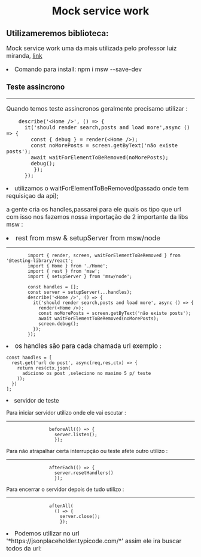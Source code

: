 <h1 align="center"> Mock service  work</h1>

<h2>Utilizameremos biblioteca:</h2>

<p style="font-size:16px" >
Mock service work uma da mais utilizada pelo professor luiz miranda, <a href="https://mswjs.io/docs/getting-started/install"> link </a>
<p>

<li style="font-size:16px"> Comando para install: npm i msw --save-dev 

<h3> Teste assincrono </h3>
<hr>
<p style="font-size:16px"> 
  Quando temos teste assincronos geralmente precisamo utilizar : 


        describe('<Home />', () => {
          it('should render search,posts and load more',async () => {
            const { debug } = render(<Home />);
            const noMorePosts = screen.getByText('não existe posts');
            await waitForElementToBeRemoved(noMorePosts);
            debug();
             });
          });


 <li style="font-size:16px"> utilizamos o waitForElementToBeRemoved(passado onde tem requisiçao da api);

 a gente cria os handles,passarei para ele quais os tipo que url
 com isso nos fazemos nossa importação de 2 importante da 
 libs msw :
</li>
<li  style="font-size:18px">
 rest from msw & setupServer from msw/node 
</li>
<hr>

            import { render, screen, waitForElementToBeRemoved } from '@testing-library/react';
            import { Home } from './Home';
            import { rest } from 'msw';
            import { setupServer } from 'msw/node';

            const handles = [];
            const server = setupServer(...handles);
            describe('<Home />', () => {
              it('should render search,posts and load more', async () => {
                render(<Home />);
                const noMorePosts = screen.getByText('não existe posts');
                await waitForElementToBeRemoved(noMorePosts);
                screen.debug();
              });
            });

<li style="font-size:17px"> os handles são para cada chamada url exemplo :  </li>

    const handles = [
      rest.get('url do post', async(req,res,ctx) => {
        return res(ctx.json(
          adiciono os post ,seleciono no maximo 5 p/ teste
        ));
      })
    ];

<li  style="font-size:15px"> servidor de teste </li>

Para iniciar servidor utilizo onde ele vai escutar :
<hr>

                    beforeAll(() => {
                      server.listen();
                      });
Para não atrapalhar certa interrupção ou teste afete outro utilizo :
<hr>

                    afterEach(() => {
                      server.resetHandlers()
                      });

Para encerrar o servidor depois de tudo utilizo :
<hr>

                    afterAll(
                      () => {
                        server.close();
                        });


<li style="font-size:16px"> Podemos utilizar no url '*https://jsonplaceholder.typicode.com/*' assim ele ira buscar todos da url: </li>
</p>

